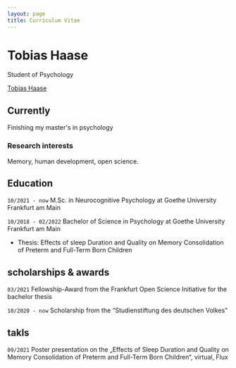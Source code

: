 ```yaml
---
layout: page
title: Curriculum Vitae
---
```

# Tobias Haase
Student of Psychology

<div id="webaddress">
<a href="tobias.haase@gmail.com">Tobias Haase</a>
</div>


## Currently
Finishing my master's in psychology


### Research interests
Memory, human development, open science.


## Education

`10/2021 - now` M.Sc. in Neurocognitive Psychology at Goethe University Frankfurt am Main

`10/2018 - 02/2022` Bachelor of Science in Psychology at Goethe University Frankfurt am Main
- Thesis: Effects of sleep Duration and Quality on Memory Consolidation of Preterm and Full-Term Born Children

## scholarships & awards

`03/2021` Fellowship-Award from the Frankfurt Open Science Initiative for the bachelor thesis

`10/2020 - now` Scholarship from the “Studienstiftung des deutschen Volkes”

## takls

`09/2021` Poster presentation on the „Effects of Sleep Duration and Quality on Memory Consolidation of Preterm and Full-Term Born Children“, virtual, Flux


